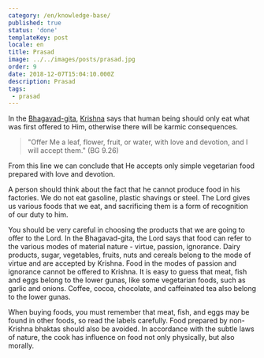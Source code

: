 ```yaml
---
category: /en/knowledge-base/
published: true
status: 'done'
templateKey: post
locale: en
title: Prasad
image: ../../images/posts/prasad.jpg
order: 9
date: 2018-12-07T15:04:10.000Z
description: Prasad
tags:
 - prasad
---
```


In the [Bhagavad-gita](/en/bhagavad-gita), [Krishna](/en/krishna) says that human being should only eat what was first offered to Him, otherwise there will be karmic consequences.

> "Offer Me a leaf, flower, fruit, or water, with love and devotion, and I will accept them." (BG 9.26)

From this line we can conclude that He accepts only simple vegetarian food prepared with love and devotion.

A person should think about the fact that he cannot produce food in his factories. We do not eat gasoline, plastic shavings or steel. The Lord gives us various foods that we eat, and sacrificing them is a form of recognition of our duty to him.

You should be very careful in choosing the products that we are going to offer to the Lord. In the Bhagavad-gita, the Lord says that food can refer to the various modes of material nature - virtue, passion, ignorance. Dairy products, sugar, vegetables, fruits, nuts and cereals belong to the mode of virtue and are accepted by Krishna. Food in the modes of passion and ignorance cannot be offered to Krishna. It is easy to guess that meat, fish and eggs belong to the lower gunas, like some vegetarian foods, such as garlic and onions. Coffee, cocoa, chocolate, and caffeinated tea also belong to the lower gunas.

When buying foods, you must remember that meat, fish, and eggs may be found in other foods, so read the labels carefully. Food prepared by non-Krishna bhaktas should also be avoided. In accordance with the subtle laws of nature, the cook has influence on food not only physically, but also morally.
